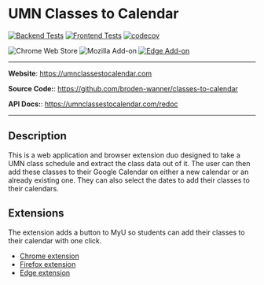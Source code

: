 # UMN Classes to Calendar

[![Backend Tests](https://github.com/broden-wanner/classes-to-calendar/actions/workflows/backend-tests.yml/badge.svg)](https://github.com/broden-wanner/classes-to-calendar/actions/workflows/backend-tests.yml)
[![Frontend Tests](https://github.com/broden-wanner/classes-to-calendar/actions/workflows/frontend-tests.yml/badge.svg)](https://github.com/broden-wanner/classes-to-calendar/actions/workflows/frontend-tests.yml) 
[![codecov](https://codecov.io/gh/broden-wanner/classes-to-calendar/branch/master/graph/badge.svg?token=O3743HVAON)](https://codecov.io/gh/broden-wanner/classes-to-calendar)

![Chrome Web Store](https://img.shields.io/chrome-web-store/v/hgdfmecgpajmoeionaieooohpbkibaen)
![Mozilla Add-on](https://img.shields.io/amo/v/%7Bbc5ce2f1-6eda-4ffa-8c8a-aba76a72cc04%7D)
[![Edge Add-on](https://img.shields.io/badge/dynamic/json?label=edge%20add-on&prefix=v&query=%24.version&url=https%3A%2F%2Fmicrosoftedge.microsoft.com%2Faddons%2Fgetproductdetailsbycrxid%2Filbnlffpbbemoigkjpnldhihppmcnhji)](https://microsoftedge.microsoft.com/addons/detail/ilbnlffpbbemoigkjpnldhihppmcnhji)

---

**Website**: <a href="https://umnclassestocalendar.com" target="blank">https://umnclassestocalendar.com</a>

**Source Code:**: <a href="https://github.com/broden-wanner/classes-to-calendar" target="blank">https://github.com/broden-wanner/classes-to-calendar</a>

**API Docs:**: <a href="https://umnclassestocalendar.com/redoc" target="blank">https://umnclassestocalendar.com/redoc</a>

---
## Description

This is a web application and browser extension duo designed to take a UMN class schedule
and extract the class data out of it. The user can then add these classes to
their Google Calendar on either a new calendar or
an already existing one. They can also select the dates to add their classes to
their calendars.

## Extensions

The extension adds a button to MyU so students can add their classes to their calendar with one click.

- [Chrome extension](https://chrome.google.com/webstore/detail/umn-classes-to-calendar/hgdfmecgpajmoeionaieooohpbkibaen)
- [Firefox extension](https://addons.mozilla.org/en-US/firefox/addon/umn-classes-to-calendar/)
- [Edge extension](https://microsoftedge.microsoft.com/addons/detail/umn-classes-to-calendar/ilbnlffpbbemoigkjpnldhihppmcnhji)

